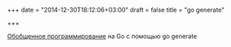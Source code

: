 +++
date = "2014-12-30T18:12:06+03:00"
draft = false
title = "go generate"

+++

<p><a href="http://www.onebigfluke.com/2014/12/generic-programming-go-generate.html">Обобщенное программирование</a> на Go с помощью go generate</p>

